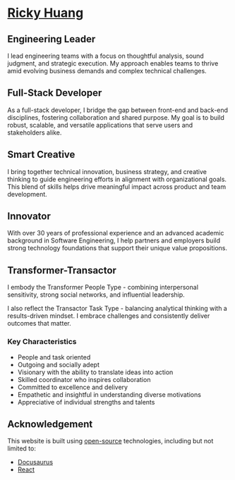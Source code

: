 # [Ricky Huang](https://ricky.one)

## Engineering Leader

I lead engineering teams with a focus on thoughtful analysis, sound judgment, and strategic execution. My approach enables teams to thrive amid evolving business demands and complex technical challenges.

## Full-Stack Developer

As a full-stack developer, I bridge the gap between front-end and back-end disciplines, fostering collaboration and shared purpose. My goal is to build robust, scalable, and versatile applications that serve users and stakeholders alike.

## Smart Creative

I bring together technical innovation, business strategy, and creative thinking to guide engineering efforts in alignment with organizational goals. This blend of skills helps drive meaningful impact across product and team development.

## Innovator

With over 30 years of professional experience and an advanced academic background in Software Engineering, I help partners and employers build strong technology foundations that support their unique value propositions.

## Transformer-Transactor

I embody the Transformer People Type - combining interpersonal sensitivity, strong social networks, and influential leadership.

I also reflect the Transactor Task Type - balancing analytical thinking with a results-driven mindset. I embrace challenges and consistently deliver outcomes that matter.

### Key Characteristics

- People and task oriented
- Outgoing and socially adept
- Visionary with the ability to translate ideas into action
- Skilled coordinator who inspires collaboration
- Committed to excellence and delivery
- Empathetic and insightful in understanding diverse motivations
- Appreciative of individual strengths and talents

## Acknowledgement

This website is built using [open-source](https://en.wikipedia.org/wiki/Open_source) technologies, including but not limited to:

- [Docusaurus](https://docusaurus.io)
- [React](https://react.dev)
